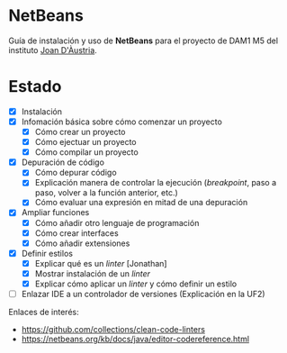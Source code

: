 # NetBeans
Guía de instalación y uso de **NetBeans** para el proyecto de DAM1 M5 del instituto [Joan D'Àustria](https://agora.xtec.cat/insjoandaustria/).

# Estado
- [x] Instalación
- [x] Infomación básica sobre cómo comenzar un proyecto
     - [x] Cómo crear un proyecto 
     - [x] Cómo ejectuar un proyecto
     - [x] Cómo compilar un proyecto
- [x] Depuración de código
     - [x] Cómo depurar código
     - [x] Explicación manera de controlar la ejecución (_breakpoint_, paso a paso, volver a la función anterior, etc.)
     - [x] Cómo evaluar una expresión en mitad de una depuración     
- [x] Ampliar funciones
     - [x] Cómo añadir otro lenguaje de programación
     - [x] Cómo crear interfaces
     - [x] Cómo añadir extensiones   
- [x] Definir estilos 
     - [x] Explicar qué es un _linter_ [Jonathan]
     - [x] Mostrar instalación de un _linter_
     - [x] Explicar cómo aplicar un _linter_ y cómo definir un estilo
- [ ] Enlazar IDE a un controlador de versiones (Explicación en la UF2)

Enlaces de interés:
- https://github.com/collections/clean-code-linters
- https://netbeans.org/kb/docs/java/editor-codereference.html
   
